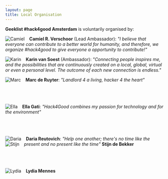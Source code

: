 ```yaml
---
layout: page
title: Local Organisation
---
```

**Geeklist \#hack4good Amsterdam** is voluntarily organised by:

<span><img src="{{ site.baseurl }}public/images/camiel.jpeg" style="float:left;padding-right:15px" alt="Camiel"/> **Camiel R. Verschoor** (Lead Ambassador): *"I believe that everyone can contribute to a better world for humanity, and therefore, we organize #hack4good to give everyone a opportunity to contribute!"* </span>

<span><img src="{{ site.baseurl }}public/images/karin.jpg" style="float:left;padding-right:15px" alt="Karin"/> **Karin van Soest** (Ambassador): *"Connecting people inspires me, and the possibilities that are continuously created on a local, global, virtual or even a personal level. The outcome of each new connection is endless."*</span>

<span><img src="{{ site.baseurl }}public/images/marc.jpg" style="float:left;padding-right:15px" alt="Marc"/> **Marc de Ruyter**: *"Landlord 4 a living, hacker 4 the heart"* </span>
<br/><br/><br/><br/><br/>
<span><img src="{{ site.baseurl }}public/images/ella.jpg" style="float:left;padding-right:15px" alt="Ella"/> **Ella Gati**: *"Hack4Good combines my passion for technology and for the environment"* </span>
<br/><br/><br/><br/><br/>
<span><img src="{{ site.baseurl }}public/images/daria.jpg" style="float:left;padding-right:15px" alt="Daria"/> **Daria Reutovich**: *"Help one another; there's no time like the present and no present like the time"*</span>
<span><img src="{{ site.baseurl }}public/images/placeHolder.png" style="float:left;padding-right:15px" alt="Stijn"/> **Stijn de Bekker**</span>
<br/><br/><br/><br/><br/>
<span><img src="{{ site.baseurl }}public/images/placeHolder.png" style="float:left;padding-right:15px" alt="Lydia"/> **Lydia Mennes**</span>
<br/><br/><br/><br/><br/>



